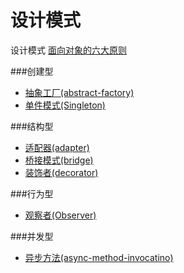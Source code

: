 # 设计模式
设计模式
[面向对象的六大原则](https://github.com/simple-android-framework-exchange/android_design_patterns_analysis/)

<!--|#| Name | category |   -->
<!--|--------| :------: | :------: |-->
<!--|1|[abstract-factory](https://github.com/xu6148152/Design-Patterns/blob/master/DesignPatterns%2Fabstractfactory%2Findex.md)| Creational-->
<!--|2|[adapter](https://github.com/xu6148152/Design-Patterns/blob/master/DesignPatterns%2Fadapter%2Findex.md)| Structural-->
<!--|3|[async-method-invocation](https://github.com/xu6148152/Design-Patterns/blob/master/DesignPatterns/async-method-invocation/index.md) | Concurrency-->
<!--|4|[bridge](https://github.com/xu6148152/Design-Patterns/blob/master/DesignPatterns%2Fbridge%2Findex.md)| Structural-->

###创建型
* [抽象工厂(abstract-factory)](https://github.com/xu6148152/Design-Patterns/blob/master/DesignPatterns%2Fabstractfactory%2Findex.md)  
* [单件模式(Singleton)](https://github.com/xu6148152/Design-Patterns/blob/master/DesignPatterns/singleton/index.md)

###结构型
* [适配器(adapter)](https://github.com/xu6148152/Design-Patterns/blob/master/DesignPatterns%2Fadapter%2Findex.md)  
* [桥接模式(bridge)](https://github.com/xu6148152/Design-Patterns/blob/master/DesignPatterns/bridge/index.md)  
* [装饰者(decorator)](https://github.com/xu6148152/Design-Patterns/blob/master/DesignPatterns/decorate/index.md)  

###行为型  
* [观察者(Observer)](https://github.com/xu6148152/Design-Patterns/blob/master/DesignPatterns/observable/index.md)  

###并发型
* [异步方法(async-method-invocatino)](https://github.com/xu6148152/Design-Patterns/blob/master/DesignPatterns/async-method-invocation/index.md)
